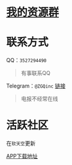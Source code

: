 # [我的资源群](https://zgq-inc.github.io/transit-groups/)

# 联系方式

QQ：`3527294490`

> 有事联系QQ

Telegram：`@ZGQinc` [链接](https://t.me/ZGQInc)

> 电报不经常在线

# 活跃社区

在`软天空`更新

[APP下载地址](http://imtt.dd.qq.com/16891/apk/053D5936E7F1A25D91B538B3313F67F1.apk?fsname=软天空.apk)

<!--
https://sj.qq.com/myapp/detail.htm?apkName=com.rtk.app
-->
